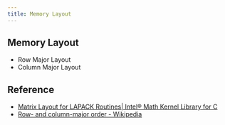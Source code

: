 ```yaml
---
title: Memory Layout
---
```


## Memory Layout

* Row Major Layout
* Column Major Layout

## Reference
* [Matrix Layout for LAPACK Routines\| Intel® Math Kernel Library for C](https://software.intel.com/en-us/mkl-developer-reference-c-matrix-layout-for-lapack-routines)
* [Row\- and column\-major order \- Wikipedia](https://en.wikipedia.org/wiki/Row-_and_column-major_order)
